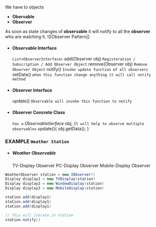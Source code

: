 We have to objects
- **Obervable**
- **Observer**

As soon as state changes of **observable** it will notify to all the **observer** who are watching it.
![[Observer Pattern]]

- #### Observable Interface
	`List<ObserverInterface>`
	add(Observer obj) `Registeration / Subscription / Add Observer Object`
	remove(Observer obj) `Remove Observer Object`
	notify() `Invoke update function of all observers`
	setData() `when this function change anything it will call notify method`
- #### Observer Interface
	update() `Observable will invoke this function to notify`
- #### Observer Concrete Class
	`has a` *ObservableIterface* obj; `It will help to observe multiple observables`
	update(){
		obj.getData();
	}

### EXAMPLE `Weather Station`
- ##### Weather Observable
	TV-Display Observer
	PC-Display Observer
	Mobile-Display Observer

```java
WeatherObserver station = new IObserver()
Display display1 = new TVDisplay(station)
Display display2 = new WindowDisplay(station)
Display display3 = new MobileDisplay(station)

station.add(display1)
station.add(display1)
station.add(display1)

// This will iterate in station
station.notify()

```